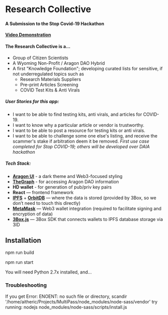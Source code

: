 # Research Collective
#### A Submission to the Stop Covid-19 Hackathon

**[Video Demonstration](https://www.youtube.com/watch?v=PYa-3dqNT7I)**

#### The Research Collective is a...
- Group of Citizen Scientists
- A Wyoming Non-Profit / Aragon DAO Hybrid
- A first "Knowledge Foundation"; developing curated lists for sensitive, if not underregulated topics such as
   - Research Materials Suppliers
   - Pre-print Articles Screening
   - COVID Test Kits & Anti Virals

##### *User Stories for this app:*
- I want to be able to find testing kits, anti virals, and articles for COVID-19.
- I want to know why a particular article or vendor is trustworthy.
- I want to be able to post a resource for testing kits or anti virals.
- I want to be able to challenge some one else's listing, and receive the scammer's stake if arbitration deem it be removed.
*First use case completed for Stop COVID-19; others will be developed over DAIA hackathon*

##### Tech Stack:
- **[Aragon UI](https://ui.aragon.org/)** - a dark theme and Web3-focused styling
- **[TheGraph](https://thegraph.com/explorer/subgraph/protofire/aragon)** - for accessing Aragon DAO information
- **HD wallet** - for generation of pub/priv key pairs
- **React** — frontend framework
- **[IPFS](https://ipfs.io/)** + **[OrbitDB](https://orbitdb.org/)** — where the data is stored (provided by 3Box, so we don’t need to touch this directly)
- **[MetaMask](https://metamask.io/)** — Web3 wallet integration (required to facilitate signing and encryption of data)
- **[3Box.js](https://docs.3box.io/build/web-apps)** — 3Box SDK that connects wallets to IPFS database storage via 3ID

## Installation
npm run build

npm run start

You will need Python 2.7x installed, and...

### Troubleshooting
If you get Error: ENOENT: no such file or directory, scandir '/home/aitheric/Projects/MultiPass/node_modules/node-sass/vendor'
try running: nodejs node_modules/node-sass/scripts/install.js
